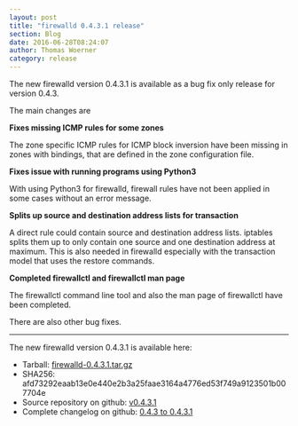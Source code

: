 ```yaml
---
layout: post
title: "firewalld 0.4.3.1 release"
section: Blog
date: 2016-06-28T08:24:07
author: Thomas Woerner
category: release
---
```


The new firewalld version 0.4.3.1 is available as a bug fix only release for version 0.4.3.

The main changes are

**Fixes missing ICMP rules for some zones**

The zone specific ICMP rules for ICMP block inversion have been missing in zones with bindings, that are defined in the zone configuration file.

**Fixes issue with running programs using Python3**

With using Python3 for firewalld, firewall rules have not been applied in some cases without an error message.

**Splits up source and destination address lists for transaction**

A direct rule could contain source and destination address lists. iptables splits them up to only contain one source and one destination address at maximum. This is also needed in firewalld especially with the transaction model that uses the restore commands.

**Completed firewallctl and firewallctl man page**

The firewallctl command line tool and also the man page of firewallctl have been completed.

There are also other bug fixes.

***

The new firewalld version 0.4.3.1 is available here:

 * Tarball: [firewalld-0.4.3.1.tar.gz](https://github.com/t-woerner/firewalld/archive/v0.4.3.1.tar.gz#/firewalld-0.4.3.1.tar.gz)
 * SHA256: afd73292eaab13e0e440e2b3a25faae3164a4776ed53f749a9123501b007704e
 * Source repository on github: [v0.4.3.1](https://github.com/t-woerner/firewalld/releases/tag/v0.4.3.1)
 * Complete changelog on github: [0.4.3 to 0.4.3.1](https://github.com/t-woerner/firewalld/compare/v0.4.3...v0.4.3.1)
